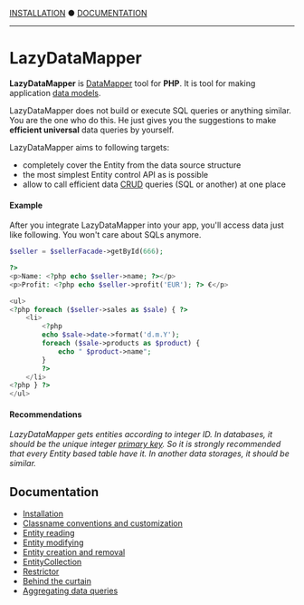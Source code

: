 [INSTALLATION](DOC/1.Installation.md) ● [DOCUMENTATION](#documentation)

------------------------------------------------------------------------------------------------------------------------

LazyDataMapper
==============

**LazyDataMapper** is [DataMapper](http://en.wikipedia.org/wiki/Data_mapper_pattern) tool for **PHP**.
It is tool for making application [data models](http://en.wikipedia.org/wiki/Data_model).

LazyDataMapper does not build or execute SQL queries or anything similar. You are the one who do this.
He just gives you the suggestions to make **efficient universal** data queries by yourself.

LazyDataMapper aims to following targets:

- completely cover the Entity from the data source structure
- the most simplest Entity control API as is possible
- allow to call efficient data [CRUD](http://en.wikipedia.org/wiki/Create,_read,_update_and_delete) queries (SQL or another)
at one place

#### Example

After you integrate LazyDataMapper into your app, you'll access data just like following. You won't care about
SQLs anymore.

```php
$seller = $sellerFacade->getById(666);

?>
<p>Name: <?php echo $seller->name; ?></p>
<p>Profit: <?php echo $seller->profit('EUR'); ?> €</p>

<ul>
<?php foreach ($seller->sales as $sale) { ?>
	<li>
		<?php
		echo $sale->date->format('d.m.Y');
		foreach ($sale->products as $product) {
			echo " $product->name";
		}
		?>
	</li>
<?php } ?>
</ul>
```

#### Recommendations

*LazyDataMapper gets entities according to integer ID. In databases, it should be the unique integer
[primary key](http://en.wikipedia.org/wiki/Unique_key).
So it is strongly recommended that every Entity based table have it. In another data storages, it should be
similar.*

## Documentation

- [Installation](DOC/1.Installation.md)
- [Classname conventions and customization](DOC/2.Classname-conventions-and-customization.md)
- [Entity reading](DOC/3.Entity-reading.md)
- [Entity modifying](DOC/4.Entity-modifying.md)
- [Entity creation and removal](DOC/5.Entity-creation-and-removal.md)
- [EntityCollection](DOC/6.EntityCollection.md)
- [Restrictor](DOC/7.Restrictor.md)
- [Behind the curtain](DOC/8.Behind-the-curtain.md)
- [Aggregating data queries](DOC/9.Aggregating-data-queries.md)
